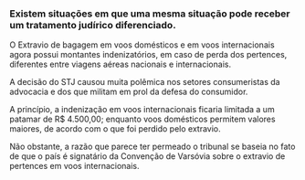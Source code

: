 
### Existem situações em que uma mesma situação pode receber um tratamento judírico diferenciado.

O Extravio de bagagem em voos domésticos e em voos internacionais agora possui montantes indenizatórios, em caso de perda dos pertences, diferentes entre viagens aéreas nacionais e internacionais.

A decisão do STJ causou muita polêmica nos setores consumeristas da advocacia e dos que militam em prol da defesa do consumidor.

A princípio, a indenização em voos internacionais ficaria limitada a um patamar de R$ 4.500,00; enquanto voos domésticos permitem valores maiores, de acordo com o que foi perdido pelo extravio.

Não obstante, a razão que parece ter permeado o tribunal se baseia no fato de que o país é signatário da Convenção de Varsóvia sobre o extravio de pertences em voos internacionais.
